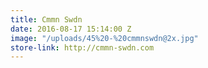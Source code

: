 ```yaml
---
title: Cmmn Swdn
date: 2016-08-17 15:14:00 Z
image: "/uploads/45%20-%20cmmnswdn@2x.jpg"
store-link: http://cmmn-swdn.com
---
```


